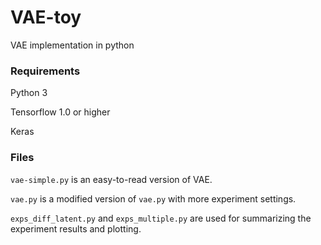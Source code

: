 # VAE-toy
VAE implementation in python

### Requirements
Python 3

Tensorflow 1.0 or higher

Keras

### Files
`vae-simple.py` is an easy-to-read version of VAE.

`vae.py` is a modified version of `vae.py` with more experiment settings.

`exps_diff_latent.py` and `exps_multiple.py` are used for summarizing the experiment results and plotting.
